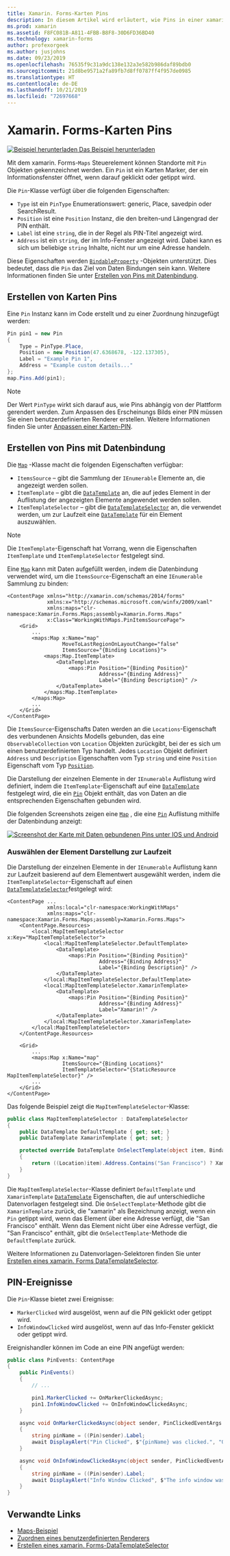 ```yaml
---
title: Xamarin. Forms-Karten Pins
description: In diesem Artikel wird erläutert, wie Pins in einer xamarin. Forms-Karte erstellt werden.
ms.prod: xamarin
ms.assetid: F8FC081B-A811-4FBB-B8F8-30D6FD36BD40
ms.technology: xamarin-forms
author: profexorgeek
ms.author: jusjohns
ms.date: 09/23/2019
ms.openlocfilehash: 76535f9c31a9dc138e132a3e582b986daf89bdb0
ms.sourcegitcommit: 21d8be9571a2fa89fb7d8ff0787ff4f957de0985
ms.translationtype: HT
ms.contentlocale: de-DE
ms.lasthandoff: 10/21/2019
ms.locfileid: "72697668"
---
```

# <a name="xamarinforms-map-pins"></a>Xamarin. Forms-Karten Pins

[![Beispiel herunterladen](~/media/shared/download.png) Das Beispiel herunterladen](https://docs.microsoft.com/samples/xamarin/xamarin-forms-samples/workingwithmaps)

Mit dem xamarin. Forms-`Maps` Steuerelement können Standorte mit `Pin` Objekten gekennzeichnet werden. Ein `Pin` ist ein Karten Marker, der ein Informationsfenster öffnet, wenn darauf geklickt oder getippt wird.

Die `Pin`-Klasse verfügt über die folgenden Eigenschaften:

- `Type` ist ein `PinType` Enumerationswert: generic, Place, savedpin oder SearchResult.
- `Position` ist eine `Position` Instanz, die den breiten-und Längengrad der PIN enthält.
- `Label` ist eine `string`, die in der Regel als PIN-Titel angezeigt wird.
- `Address` ist ein `string`, der im Info-Fenster angezeigt wird. Dabei kann es sich um beliebige `string` Inhalte, nicht nur um eine Adresse handeln.

Diese Eigenschaften werden [`BindableProperty`](xref:Xamarin.Forms.BindableProperty) -Objekten unterstützt. Dies bedeutet, dass die `Pin` das Ziel von Daten Bindungen sein kann. Weitere Informationen finden Sie unter [Erstellen von Pins mit Datenbindung](#create-pins-with-data-binding).

## <a name="create-map-pins"></a>Erstellen von Karten Pins

Eine `Pin` Instanz kann im Code erstellt und zu einer Zuordnung hinzugefügt werden:

```csharp
Pin pin1 = new Pin
{
    Type = PinType.Place,
    Position = new Position(47.6368678, -122.137305),
    Label = "Example Pin 1",
    Address = "Example custom details..."
};
map.Pins.Add(pin1);
```

> [!NOTE]
> Der Wert `PinType` wirkt sich darauf aus, wie Pins abhängig von der Plattform gerendert werden. Zum Anpassen des Erscheinungs Bilds einer PIN müssen Sie einen benutzerdefinierten Renderer erstellen. Weitere Informationen finden Sie unter [Anpassen einer Karten-PIN](~/xamarin-forms/app-fundamentals/custom-renderer/map/customized-pin.md).

## <a name="create-pins-with-data-binding"></a>Erstellen von Pins mit Datenbindung

Die [`Map`](xref:Xamarin.Forms.Maps.Map) -Klasse macht die folgenden Eigenschaften verfügbar:

- `ItemsSource` – gibt die Sammlung der `IEnumerable` Elemente an, die angezeigt werden sollen.
- `ItemTemplate` – gibt die [`DataTemplate`](xref:Xamarin.Forms.DataTemplate) an, die auf jedes Element in der Auflistung der angezeigten Elemente angewendet werden sollen.
- `ItemTemplateSelector` – gibt die [`DataTemplateSelector`](xref:Xamarin.Forms.DataTemplateSelector) an, die verwendet werden, um zur Laufzeit eine [`DataTemplate`](xref:Xamarin.Forms.DataTemplate) für ein Element auszuwählen.

> [!NOTE]
> Die `ItemTemplate`-Eigenschaft hat Vorrang, wenn die Eigenschaften `ItemTemplate` und `ItemTemplateSelector` festgelegt sind.

Eine [`Map`](xref:Xamarin.Forms.Maps.Map) kann mit Daten aufgefüllt werden, indem die Datenbindung verwendet wird, um die `ItemsSource`-Eigenschaft an eine `IEnumerable` Sammlung zu binden:

```xaml
<ContentPage xmlns="http://xamarin.com/schemas/2014/forms"
             xmlns:x="http://schemas.microsoft.com/winfx/2009/xaml"
             xmlns:maps="clr-namespace:Xamarin.Forms.Maps;assembly=Xamarin.Forms.Maps"
             x:Class="WorkingWithMaps.PinItemsSourcePage">
    <Grid>
        ...
        <maps:Map x:Name="map"
                  MoveToLastRegionOnLayoutChange="false"
                  ItemsSource="{Binding Locations}">
            <maps:Map.ItemTemplate>
                <DataTemplate>
                    <maps:Pin Position="{Binding Position}"
                              Address="{Binding Address}"
                              Label="{Binding Description}" />
                </DataTemplate>
            </maps:Map.ItemTemplate>
        </maps:Map>
        ...
    </Grid>
</ContentPage>
```

Die `ItemsSource`-Eigenschafts Daten werden an die `Locations`-Eigenschaft des verbundenen Ansichts Modells gebunden, das eine `ObservableCollection` von `Location` Objekten zurückgibt, bei der es sich um einen benutzerdefinierten Typ handelt. Jedes `Location` Objekt definiert `Address` und `Description` Eigenschaften vom Typ `string` und eine `Position` Eigenschaft vom Typ [`Position`](xref:Xamarin.Forms.Maps.Position).

Die Darstellung der einzelnen Elemente in der `IEnumerable` Auflistung wird definiert, indem die `ItemTemplate`-Eigenschaft auf eine [`DataTemplate`](xref:Xamarin.Forms.DataTemplate) festgelegt wird, die ein [`Pin`](xref:Xamarin.Forms.Maps.Pin) Objekt enthält, das von Daten an die entsprechenden Eigenschaften gebunden wird.

Die folgenden Screenshots zeigen eine [`Map`](xref:Xamarin.Forms.Maps.Map) , die eine [`Pin`](xref:Xamarin.Forms.Maps.Pin) Auflistung mithilfe der Datenbindung anzeigt:

[![Screenshot der Karte mit Daten gebundenen Pins unter IOS und Android](map-images/pins-itemssource.png "Zuordnung mit Daten gebundenen Pins")](map-images/pins-itemssource-large.png#lightbox "Zuordnung mit Daten gebundenen Pins")

### <a name="choose-item-appearance-at-runtime"></a>Auswählen der Element Darstellung zur Laufzeit

Die Darstellung der einzelnen Elemente in der `IEnumerable` Auflistung kann zur Laufzeit basierend auf dem Elementwert ausgewählt werden, indem die `ItemTemplateSelector`-Eigenschaft auf einen [`DataTemplateSelector`](xref:Xamarin.Forms.DataTemplateSelector)festgelegt wird:

```xaml
<ContentPage ...
             xmlns:local="clr-namespace:WorkingWithMaps"
             xmlns:maps="clr-namespace:Xamarin.Forms.Maps;assembly=Xamarin.Forms.Maps">
    <ContentPage.Resources>
        <local:MapItemTemplateSelector x:Key="MapItemTemplateSelector">
            <local:MapItemTemplateSelector.DefaultTemplate>
                <DataTemplate>
                    <maps:Pin Position="{Binding Position}"
                              Address="{Binding Address}"
                              Label="{Binding Description}" />
                </DataTemplate>
            </local:MapItemTemplateSelector.DefaultTemplate>
            <local:MapItemTemplateSelector.XamarinTemplate>
                <DataTemplate>
                    <maps:Pin Position="{Binding Position}"
                              Address="{Binding Address}"
                              Label="Xamarin!" />
                </DataTemplate>
            </local:MapItemTemplateSelector.XamarinTemplate>    
        </local:MapItemTemplateSelector>
    </ContentPage.Resources>

    <Grid>
        ...
        <maps:Map x:Name="map"
                  ItemsSource="{Binding Locations}"
                  ItemTemplateSelector="{StaticResource MapItemTemplateSelector}" />
        ...
    </Grid>
</ContentPage>
```

Das folgende Beispiel zeigt die `MapItemTemplateSelector`-Klasse:

```csharp
public class MapItemTemplateSelector : DataTemplateSelector
{
    public DataTemplate DefaultTemplate { get; set; }
    public DataTemplate XamarinTemplate { get; set; }

    protected override DataTemplate OnSelectTemplate(object item, BindableObject container)
    {
        return ((Location)item).Address.Contains("San Francisco") ? XamarinTemplate : DefaultTemplate;
    }
}
```

Die `MapItemTemplateSelector`-Klasse definiert `DefaultTemplate` und `XamarinTemplate` [`DataTemplate`](xref:Xamarin.Forms.DataTemplate) Eigenschaften, die auf unterschiedliche Datenvorlagen festgelegt sind. Die `OnSelectTemplate`-Methode gibt die `XamarinTemplate` zurück, die "xamarin" als Bezeichnung anzeigt, wenn ein `Pin` getippt wird, wenn das Element über eine Adresse verfügt, die "San Francisco" enthält. Wenn das Element nicht über eine Adresse verfügt, die "San Francisco" enthält, gibt die `OnSelectTemplate`-Methode die `DefaultTemplate` zurück.

Weitere Informationen zu Datenvorlagen-Selektoren finden Sie unter [Erstellen eines xamarin. Forms DataTemplateSelector](~/xamarin-forms/app-fundamentals/templates/data-templates/selector.md).

## <a name="pin-events"></a>PIN-Ereignisse

Die `Pin`-Klasse bietet zwei Ereignisse:

- `MarkerClicked` wird ausgelöst, wenn auf die PIN geklickt oder getippt wird.
- `InfoWindowClicked` wird ausgelöst, wenn auf das Info-Fenster geklickt oder getippt wird.

Ereignishandler können im Code an eine PIN angefügt werden:

```csharp
public class PinEvents: ContentPage
{
    public PinEvents()
    {
        // ...

        pin1.MarkerClicked += OnMarkerClickedAsync;
        pin1.InfoWindowClicked += OnInfoWindowClickedAsync;
    }

    async void OnMarkerClickedAsync(object sender, PinClickedEventArgs e)
    {
        string pinName = ((Pin)sender).Label;
        await DisplayAlert("Pin Clicked", $"{pinName} was clicked.", "Ok");
    }

    async void OnInfoWindowClickedAsync(object sender, PinClickedEventArgs e)
    {
        string pinName = ((Pin)sender).Label;
        await DisplayAlert("Info Window Clicked", $"The info window was clicked for {pinName}.", "Ok");
    }
}
```

## <a name="related-links"></a>Verwandte Links

- [Maps-Beispiel](https://docs.microsoft.com/samples/xamarin/xamarin-forms-samples/workingwithmaps)
- [Zuordnen eines benutzerdefinierten Renderers](~/xamarin-forms/app-fundamentals/custom-renderer/map/index.md)
- [Erstellen eines xamarin. Forms-DataTemplateSelector](~/xamarin-forms/app-fundamentals/templates/data-templates/selector.md)
